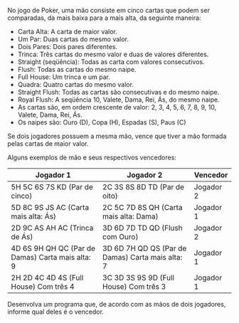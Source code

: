 No jogo de Poker, uma mão consiste em cinco cartas que podem ser comparadas, da mais baixa para a mais alta, da seguinte maneira:

*   Carta Alta: A carta de maior valor.
*   Um Par: Duas cartas do mesmo valor.
*   Dois Pares: Dois pares diferentes.
*   Trinca: Três cartas do mesmo valor e duas de valores diferentes.
*   Straight (seqüência): Todas as carta com valores consecutivos.
*   Flush: Todas as cartas do mesmo naipe.
*   Full House: Um trinca e um par.
*   Quadra: Quatro cartas do mesmo valor.
*   Straight Flush: Todas as cartas são consecutivas e do mesmo naipe.
*  Royal Flush: A seqüência 10, Valete, Dama, Rei, Ás, do mesmo naipe.
*   As cartas são, em ordem crescente de valor: 2, 3, 4, 5, 6, 7, 8, 9, 10, Valete, Dama, Rei, Ás.
*   Os naipes são: Ouro (D), Copa (H), Espadas (S), Paus (C)

Se dois jogadores possuem a mesma mão, vence que tiver a mão formada pelas cartas de maior valor.

Alguns exemplos de mão e seus respectivos vencedores:


| Jogador 1                                        | Jogador 2                                        | Vencedor  |
|--------------------------------------------------|--------------------------------------------------|-----------|
| 5H 5C 6S 7S KD (Par de cinco)                    | 2C 3S 8S 8D TD (Par de oito)                     | Jogador 2 |
| 5D 8C 9S JS AC (Carta mais alta: Ás)             | 2C 5C 7D 8S QH (Carta mais alta: Dama)           | Jogador 1 |
| 2D 9C AS AH AC (Trinca de Ás)                    | 3D 6D 7D TD QD (Flush com Ouro)                  | Jogador 2 |
| 4D 6S 9H QH QC (Par de Damas) Carta mais alta: 9 | 3D 6D 7H QD QS (Par de Damas) Carta mais alta: 7 | Jogador 1 |
| 2H 2D 4C 4D 4S (Full House) Com três 4           | 3C 3D 3S 9S 9D (Full House) Com três 3           | Jogador 1 |

Desenvolva um programa que, de acordo com as mãos de dois jogadores, informe qual deles é o vencedor.